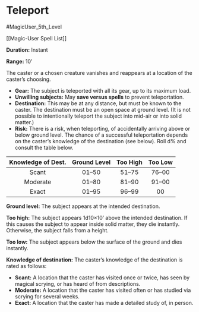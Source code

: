 # Teleport

#MagicUser_5th_Level 

[[Magic-User Spell List]]

**Duration:** Instant

**Range:** 10’

The caster or a chosen creature vanishes and reappears at a location of the caster’s choosing.

- **Gear:** The subject is teleported with all its gear, up to its maximum load.
- **Unwilling subjects:** May **save versus spells** to prevent teleportation.
- **Destination:** This may be at any distance, but must be known to the caster. The destination must be an open space at ground level. (It is not possible to intentionally teleport the subject into mid-air or into solid matter.)
- **Risk:** There is a risk, when teleporting, of accidentally arriving above or below ground level. The chance of a successful teleportation depends on the caster’s knowledge of the destination (see below). Roll d% and consult the table below.

| Knowledge of Dest. | Ground Level | Too High | Too Low |
| :----------------: | :----------: | :------: | :-----: |
|       Scant        |    01–50     |  51–75   |  76–00  |
|      Moderate      |    01–80     |  81–90   |  91–00  |
|       Exact        |    01–95     |  96–99   |   00    |

**Ground level:** The subject appears at the intended destination.

**Too high:** The subject appears 1d10×10’ above the intended destination. If this causes the subject to appear inside solid matter, they die instantly. Otherwise, the subject falls from a height.

**Too low:** The subject appears below the surface of the ground and dies instantly.

**Knowledge of destination:** The caster’s knowledge of the destination is rated as follows:

- **Scant:** A location that the caster has visited once or twice, has seen by magical scrying, or has heard of from descriptions.
- **Moderate:** A location that the caster has visited often or has studied via scrying for several weeks.
- **Exact:** A location that the caster has made a detailed study of, in person.